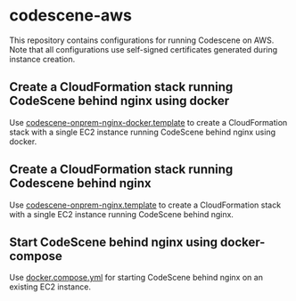 # codescene-aws

This repository contains configurations for running Codescene on AWS.
Note that all configurations use self-signed certificates generated during instance creation.

## Create a CloudFormation stack running CodeScene behind nginx using docker

Use [codescene-onprem-nginx-docker.template](codescene-onprem-nginx-docker.template) to create a CloudFormation stack with a single EC2 instance running CodeScene behind nginx using docker.

## Create a CloudFormation stack running Codescene behind nginx

Use [codescene-onprem-nginx.template](codescene-onprem-nginx.template) to create a CloudFormation stack with a single EC2 instance running CodeScene behind nginx.

## Start CodeScene behind nginx using docker-compose

Use [docker.compose.yml](docker.compose.yml) for starting CodeScene behind nginx on an existing EC2 instance.